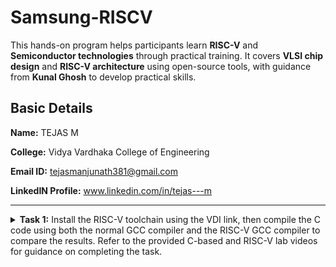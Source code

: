 #  Samsung-RISCV

This hands-on program helps participants learn **RISC-V** and **Semiconductor technologies** through practical training. It covers **VLSI chip design** and **RISC-V architecture** using open-source tools, with guidance from **Kunal Ghosh** to develop practical skills.

##  Basic Details

**Name:** TEJAS M 

**College:** Vidya Vardhaka College of Engineering

**Email ID:** tejasmanjunath381@gmail.com 

**LinkedIN Profile:** www.linkedin.com/in/tejas---m

----------------------------------------------------------------------------------------------------------------

<details>
<summary><b>Task 1:</b> Install the RISC-V toolchain using the VDI link, then compile the C code using both the normal GCC compiler and the RISC-V GCC compiler to compare the results. Refer to the provided C-based and RISC-V lab videos for guidance on completing the task.</summary>   
<br>
  
**C Program**

We start by creating a file in our directory using a simple editor like Leafpad. After writing the program to calculate the sum of numbers from 1 to n, save the file, close the editor, and compile it using GCC. Once compiled, you can run the program to fetch the output.

### Program to calculate 1 to n numbers
```
#include<stdio.h>
int main()
{
  int i, sum=0, n=50;
  for(i=0;i<=n;++i)
    {
      sum+=i;
    }
  printf("Sum of numbers from 1 to %d is %d\n",n,sum);
  return 0;
}
```

**Commands used to compile and fetch the output are**
```
gcc sum1ton.c
./a.out

```

**C Program output on compiling using GCC compiler**
![sum 1 to n](https://github.com/user-attachments/assets/a8080e4b-37b7-4122-a000-383612a9c3cf)

### RISC-V instructions 

It involves viewing the C code with the cat command which as been written using the leafpad.

```
cat sum1ton.c

```

### Generating Object file using RISC-V 64 bit compiler.

```
riscv64-unknown-elf-gcc -O1 -mabi=lp64 -march=rv64i -o sum1ton.o sum1ton.c
riscv64-unknown-elf-gcc -Ofast -mabi=lp64 -march=rv64i -o sum1ton.o sum1ton.c
```

![Code compiled using riscv compiler](https://github.com/user-attachments/assets/5a5451a8-a061-4b9a-8f14-3658add2c727)

After compiling, type
```
riscv64-unknown-elf-objdump -d sum1ton.o

```
to disassemble the code and examine its assembly language version. This provides a closer look at how the program works at the hardware level.

### The Assembly language code is displayed.
![objdump using O1](https://github.com/user-attachments/assets/2c0ffa3e-1f74-4f6f-a0e0-ebe481fc9cfb)

**O1 Optimization**

![Objdump using Ofast](https://github.com/user-attachments/assets/6189df23-9da1-46e5-adcb-18d85c85d52e)

**Ofast Optimization** 
